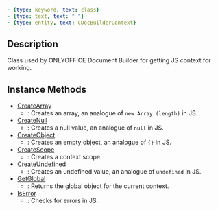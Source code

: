 ```yml signature
- {type: keyword, text: class}
- {type: text, text: " "}
- {type: entity, text: CDocBuilderContext}
```

## Description

Class used by ONLYOFFICE Document Builder for getting JS context for working.

## Instance Methods

<references>

- [CreateArray](CreateArray/index.md)
  - : Creates an array, an analogue of `new Array (length)` in JS.
- [CreateNull](CreateNull/index.md)
  - : Creates a null value, an analogue of `null` in JS.
- [CreateObject](CreateObject/index.md)
  - : Creates an empty object, an analogue of `{}` in JS.
- [CreateScope](CreateScope/index.md)
  - : Creates a context scope.
- [CreateUndefined](CreateUndefined/index.md)
  - : Creates an undefined value, an analogue of `undefined` in JS.
- [GetGlobal](GetGlobal/index.md)
  - : Returns the global object for the current context.
- [IsError](IsError/index.md)
  - : Checks for errors in JS.

</references>
